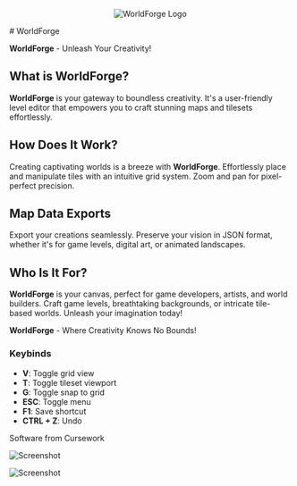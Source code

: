 <p align="center">
  <img src="https://github.com/setoyuma/WorldForge/assets/118138305/50908819-fe2a-440b-a8ec-451bbe030329" alt="WorldForge Logo">
</p>
# WorldForge

**WorldForge** - Unleash Your Creativity!

## What is WorldForge?

**WorldForge** is your gateway to boundless creativity. It's a user-friendly level editor that empowers you to craft stunning maps and tilesets effortlessly.

## How Does It Work?

Creating captivating worlds is a breeze with **WorldForge**. Effortlessly place and manipulate tiles with an intuitive grid system. Zoom and pan for pixel-perfect precision.

## Map Data Exports

Export your creations seamlessly. Preserve your vision in JSON format, whether it's for game levels, digital art, or animated landscapes.

## Who Is It For?

**WorldForge** is your canvas, perfect for game developers, artists, and world builders. Craft game levels, breathtaking backgrounds, or intricate tile-based worlds. Unleash your imagination today!

**WorldForge** - Where Creativity Knows No Bounds!

### Keybinds

- **V**: Toggle grid view
- **T**: Toggle tileset viewport
- **G**: Toggle snap to grid
- **ESC**: Toggle menu
- **F1**: Save shortcut
- **CTRL + Z**: Undo

Software from Cursework

<p>
  <img src="https://github.com/setoyuma/WorldForge/assets/118138305/f976249a-032e-46b8-8147-a548c722a960" alt="Screenshot">
</p>

<p>
  <img src="https://github.com/setoyuma/WorldForge/assets/118138305/228a9a16-0a26-482b-be7b-a10a6df61d68" alt="Screenshot">
</p>
